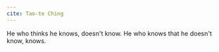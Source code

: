 ```yaml
---
cite: Tao-te Ching
---
```


He who thinks he knows, doesn't know. He who knows that he doesn't know, knows.
